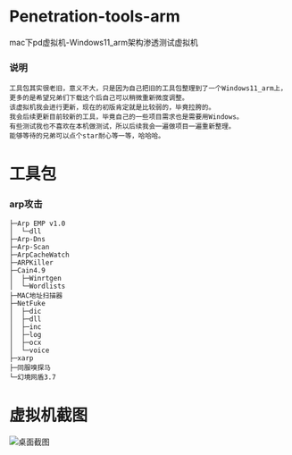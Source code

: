 # Penetration-tools-arm
mac下pd虚拟机-Windows11_arm架构渗透测试虚拟机

### 说明
```
工具包其实很老旧，意义不大，只是因为自己把旧的工具包整理到了一个Windows11_arm上，更多的是希望兄弟们下载这个后自己可以稍微重新微度调整。
该虚拟机我会进行更新，现在的初版肯定就是比较弱的，毕竟拉胯的。
我会后续更新目前较新的工具，毕竟自己的一些项目需求也是需要用Windows。
有些测试我也不喜欢在本机做测试，所以后续我会一遍做项目一遍重新整理。
能够等待的兄弟可以点个star耐心等一等，哈哈哈。
```

# 工具包

### arp攻击
```
├─Arp EMP v1.0
│  └─dll
├─Arp-Dns
├─Arp-Scan
├─ArpCacheWatch
├─ARPKiller
├─Cain4.9
│  ├─Winrtgen
│  └─Wordlists
├─MAC地址扫描器
├─NetFuke
│  ├─dic
│  ├─dll
│  ├─inc
│  ├─log
│  ├─ocx
│  └─voice
├─xarp
├─同服嗅探马
└─幻境网盾3.7
```

# 虚拟机截图

![桌面截图](https://user-images.githubusercontent.com/63155668/210041817-5400ec21-8cc9-451e-9f1a-572250211308.png)

